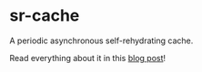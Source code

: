 # sr-cache

A periodic asynchronous self-rehydrating cache.

Read everything about it in this [blog post](https://gliderkite.github.io/posts/sr-cache/)!
